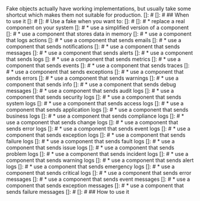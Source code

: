 Fake objects actually have working implementations, but usually take some shortcut
which makes them not suitable for production.
[]: #
[]: # ## When to use it
[]: #
[]: # Use a fake when you want to:
[]: #
[]: # * replace a real component on your system
[]: # * use a simplified version of a component
[]: # * use a component that stores data in memory
[]: # * use a component that logs actions
[]: # * use a component that sends emails
[]: # * use a component that sends notifications
[]: # * use a component that sends messages
[]: # * use a component that sends alerts
[]: # * use a component that sends logs
[]: # * use a component that sends metrics
[]: # * use a component that sends events
[]: # * use a component that sends traces
[]: # * use a component that sends exceptions
[]: # * use a component that sends errors
[]: # * use a component that sends warnings
[]: # * use a component that sends info
[]: # * use a component that sends debug messages
[]: # * use a component that sends audit logs
[]: # * use a component that sends security logs
[]: # * use a component that sends system logs
[]: # * use a component that sends access logs
[]: # * use a component that sends application logs
[]: # * use a component that sends business logs
[]: # * use a component that sends compliance logs
[]: # * use a component that sends change logs
[]: # * use a component that sends error logs
[]: # * use a component that sends event logs
[]: # * use a component that sends exception logs
[]: # * use a component that sends failure logs
[]: # * use a component that sends fault logs
[]: # * use a component that sends issue logs
[]: # * use a component that sends problem logs
[]: # * use a component that sends incident logs
[]: # * use a component that sends warning logs
[]: # * use a component that sends alert logs
[]: # * use a component that sends emergency logs
[]: # * use a component that sends critical logs
[]: # * use a component that sends error messages
[]: # * use a component that sends event messages
[]: # * use a component that sends exception messages
[]: # * use a component that sends failure messages
[]: #
[]: # ## How to use it
